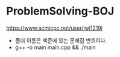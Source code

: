 # ProblemSolving-BOJ
https://www.acmicpc.net/user/jwj1219j

- 폴더 이름은 백준에 있는 문제집 번호이다.
- g++ -o main main.cpp && ./main 